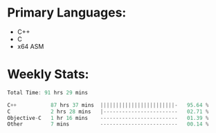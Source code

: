 # Primary Languages:
- C++
- C
- x64 ASM

# Weekly Stats:
<!--START_SECTION:waka-->

```C++
Total Time: 91 hrs 29 mins

C++           87 hrs 37 mins  ||||||||||||||||||||||||-   95.64 %
C             2 hrs 28 mins   |------------------------   02.71 %
Objective-C   1 hr 16 mins    -------------------------   01.39 %
Other         7 mins          -------------------------   00.14 %
```

<!--END_SECTION:waka-->


